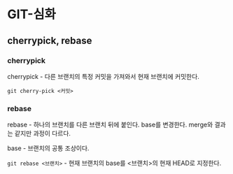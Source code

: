# GIT-심화

## cherrypick, rebase

### cherrypick

cherrypick - 다른 브랜치의 특정 커밋을 가져와서 현재 브랜치에 커밋한다.

`git cherry-pick <커밋>`

### rebase

rebase - 하나의 브랜치를 다른 브랜치 뒤에 붙인다. base를 변경한다. merge와 결과는 같지만 과정이 다르다.

base - 브랜치의 공통 조상이다.

`git rebase <브랜치>` - 현재 브랜치의 base를 <브랜치>의 현재 HEAD로 지정한다.